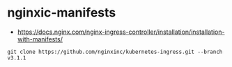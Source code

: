 # nginxic-manifests

- https://docs.nginx.com/nginx-ingress-controller/installation/installation-with-manifests/

```
git clone https://github.com/nginxinc/kubernetes-ingress.git --branch v3.1.1
```
